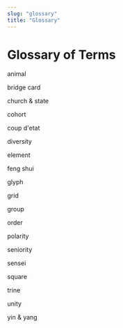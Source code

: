 ```yaml
---
slug: "glossary"
title: "Glossary"
---
```


# Glossary of Terms

animal

bridge card

church & state

cohort

coup d'etat

diversity

element

feng shui

glyph

grid

group

order

polarity

seniority

sensei

square

trine

unity

yin & yang

